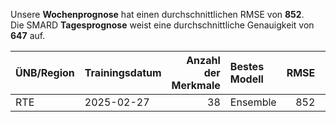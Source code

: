 
Unsere __Wochenprognose__ hat einen durchschnittlichen RMSE von __852__.  
Die SMARD __Tagesprognose__ weist eine durchschnittliche Genauigkeit von __647__ auf.
    
| ÜNB/Region   | Trainingsdatum   |   Anzahl der Merkmale | Bestes Modell   |   RMSE |   TSO RMSE |
|:-------------|:-----------------|----------------------:|:----------------|-------:|-----------:|
| RTE          | 2025-02-27       |                    38 | Ensemble        |    852 |        647 |